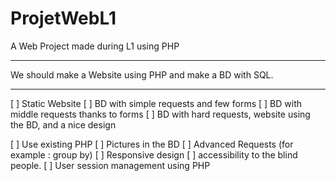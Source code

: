 # ProjetWebL1
A Web Project made during L1 using PHP

----

We should make a Website using PHP and make a BD with SQL.

----

[ ] Static Website
[ ] BD with simple requests and few forms
[ ] BD with middle requests thanks to forms
[ ] BD with hard requests, website using the BD, and a nice design

[ ] Use existing PHP
[ ] Pictures in the BD
[ ] Advanced Requests (for example : group by)
[ ] Responsive design
[ ] accessibility to the blind people.
[ ] User session management using PHP
